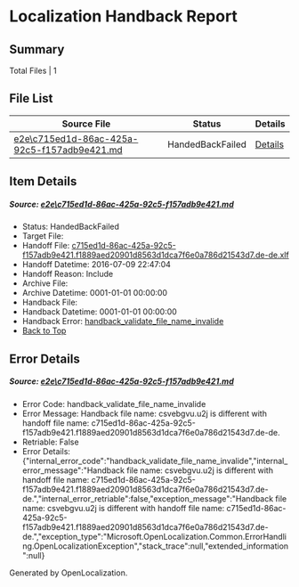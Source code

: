 # <a name='report-top'></a> Localization Handback Report

## Summary
 Total Files | 1

## File List
 Source File | Status | Details 
 ----------- | ------ | ------- 
 [e2e\c715ed1d-86ac-425a-92c5-f157adb9e421.md](https://github.com/OpenLocalizationTestOrg/oltest/blob/50fe39f392fcc7a58f788434cd2ec8bc48b41b82/e2e/c715ed1d-86ac-425a-92c5-f157adb9e421.md) | HandedBackFailed | [Details](#e9cb3951daffcb4ec0c0ccb7d4d43a82c6bf07582)

## Item Details
##### <a name='e9cb3951daffcb4ec0c0ccb7d4d43a82c6bf07582'></a> Source: [e2e\c715ed1d-86ac-425a-92c5-f157adb9e421.md](https://github.com/OpenLocalizationTestOrg/oltest/blob/50fe39f392fcc7a58f788434cd2ec8bc48b41b82/e2e/c715ed1d-86ac-425a-92c5-f157adb9e421.md)
* Status: HandedBackFailed
* Target File: 
* Handoff File: [c715ed1d-86ac-425a-92c5-f157adb9e421.f1889aed20901d8563d1dca7f6e0a786d21543d7.de-de.xlf](https://github.com/OpenLocalizationTestOrg/olhandoff-e2e/blob/aff41c4a84e473da795204ab5f810f90cb6cdec1/ol-handoff/OpenLocalizationTestOrg/oltest-dede-fly/ci/ht/c715ed1d-86ac-425a-92c5-f157adb9e421.f1889aed20901d8563d1dca7f6e0a786d21543d7.de-de.xlf)
* Handoff Datetime: 2016-07-09 22:47:04
* Handoff Reason: Include
* Archive File: 
* Archive Datetime: 0001-01-01 00:00:00
* Handback File: 
* Handback Datetime: 0001-01-01 00:00:00
* Handback Error: [handback_validate_file_name_invalide](#e9cb3951daffcb4ec0c0ccb7d4d43a82c6bf07582handback_validate_file_name_invalide)
* [Back to Top](#report-top)


## Error Details
##### <a name='e9cb3951daffcb4ec0c0ccb7d4d43a82c6bf07582handback_validate_file_name_invalide'></a> Source: [e2e\c715ed1d-86ac-425a-92c5-f157adb9e421.md](#e9cb3951daffcb4ec0c0ccb7d4d43a82c6bf07582)
* Error Code: handback_validate_file_name_invalide
* Error Message: Handback file name: csvebgvu.u2j is different with handoff file name: c715ed1d-86ac-425a-92c5-f157adb9e421.f1889aed20901d8563d1dca7f6e0a786d21543d7.de-de.
* Retriable: False
* Error Details: {"internal_error_code":"handback_validate_file_name_invalide","internal_error_message":"Handback file name: csvebgvu.u2j is different with handoff file name: c715ed1d-86ac-425a-92c5-f157adb9e421.f1889aed20901d8563d1dca7f6e0a786d21543d7.de-de.","internal_error_retriable":false,"exception_message":"Handback file name: csvebgvu.u2j is different with handoff file name: c715ed1d-86ac-425a-92c5-f157adb9e421.f1889aed20901d8563d1dca7f6e0a786d21543d7.de-de.","exception_type":"Microsoft.OpenLocalization.Common.ErrorHandling.OpenLocalizationException","stack_trace":null,"extended_information":null}


Generated by OpenLocalization.
